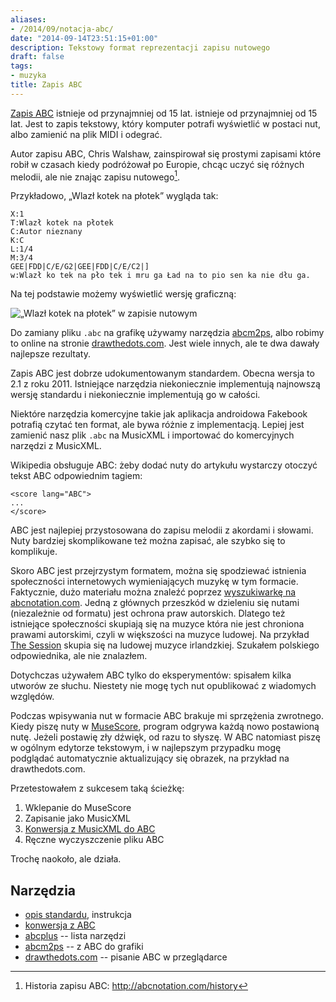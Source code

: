 ```yaml
---
aliases:
- /2014/09/notacja-abc/
date: "2014-09-14T23:51:15+01:00"
description: Tekstowy format reprezentacji zapisu nutowego
draft: false
tags:
- muzyka
title: Zapis ABC
---
```


[Zapis ABC][] istnieje od przynajmniej od 15 lat.  istnieje od przynajmniej od
15 lat.  Jest to zapis tekstowy, który komputer potrafi wyświetlić w postaci
nut, albo zamienić na plik MIDI i odegrać.

Autor zapisu ABC, Chris Walshaw, zainspirował się prostymi zapisami które robił
w czasach kiedy podróżował po Europie, chcąc uczyć się różnych melodii, ale nie
znając zapisu nutowego[^historiaabc].

[^historiaabc]: Historia zapisu ABC: http://abcnotation.com/history

<!--more-->

Przykładowo, „Wlazł kotek na płotek” wygląda tak:

    X:1
    T:Wlazł kotek na płotek
    C:Autor nieznany
    K:C
    L:1/4
    M:3/4
    GEE|FDD|C/E/G2|GEE|FDD|C/E/C2|]
    w:Wlazł ko tek na pło tek i mru ga Ład na to pio sen ka nie dłu ga.

Na tej podstawie możemy wyświetlić wersję graficzną:

![„Wlazł kotek na płotek” w zapisie nutowym](/2014/09/zapis-abc/wlazl-kotek-na-plotek.png)

Do zamiany pliku `.abc` na grafikę używamy narzędzia [abcm2ps][], albo robimy to
online na stronie [drawthedots.com](http://www.drawthedots.com). Jest wiele
innych, ale te dwa dawały najlepsze rezultaty.

Zapis ABC jest dobrze udokumentowanym standardem.  Obecna wersja to 2.1 z
roku&nbsp;2011.  Istniejące narzędzia niekoniecznie implementują najnowszą
wersję standardu i niekoniecznie implementują go w całości.

Niektóre narzędzia komercyjne takie jak aplikacja androidowa Fakebook potrafią
czytać ten format, ale bywa różnie z implementacją. Lepiej jest zamienić nasz
plik `.abc` na MusicXML i importować do komercyjnych narzędzi z MusicXML.

Wikipedia obsługuje ABC: żeby dodać nuty do artykułu wystarczy otoczyć tekst ABC
odpowiednim tagiem:

```
<score lang="ABC">
...
</score>
```

ABC jest najlepiej przystosowana do zapisu melodii z akordami i słowami.  Nuty
bardziej skomplikowane też można zapisać, ale szybko się to komplikuje.

Skoro ABC jest przejrzystym formatem, można się spodziewać istnienia
społeczności internetowych wymieniających muzykę w tym formacie. Faktycznie,
dużo materiału można znaleźć poprzez [wyszukiwarkę na
abcnotation.com](http://abcnotation.com/search). Jedną z głównych przeszkód
w dzieleniu się nutami (niezależnie od formatu) jest ochrona praw autorskich.
Dlatego też istniejące społeczności skupiają się na muzyce która nie jest
chroniona prawami autorskimi, czyli w większości na muzyce ludowej. Na przykład
[The Session](http://thesession.org) skupia się na ludowej muzyce irlandzkiej.
Szukałem polskiego odpowiednika, ale nie znalazłem.

Dotychczas używałem ABC tylko do eksperymentów: spisałem kilka utworów ze
słuchu. Niestety nie mogę tych nut opublikować z wiadomych względów.

Podczas wpisywania nut w formacie ABC brakuje mi sprzężenia zwrotnego. Kiedy
piszę nuty w [MuseScore](http://musescore.org/), program odgrywa każdą nowo
postawioną nutę. Jeżeli postawię zły dźwięk, od razu to słyszę. W ABC natomiast
piszę w ogólnym edytorze tekstowym, i w najlepszym przypadku mogę podglądać
automatycznie aktualizujący się obrazek, na przykład na drawthedots.com.

Przetestowałem z sukcesem taką ścieżkę:

1. Wklepanie do MuseScore
1. Zapisanie jako MusicXML
1. [Konwersja z MusicXML do ABC](http://wim.vree.org/svgParse/xml2abc.html)
1. Ręczne wyczyszczenie pliku ABC

Trochę naokoło, ale działa.

## Narzędzia

* [opis standardu](http://abcnotation.com/wiki/abc:standard:v2.1), instrukcja
* [konwersja z ABC](http://abc2xml.appspot.com/)
* [abcplus](http://abcplus.sourceforge.net/) -- lista narzędzi
* [abcm2ps][] -- z ABC do grafiki
* [drawthedots.com](http://www.drawthedots.com) -- pisanie ABC w przeglądarce

[Zapis ABC]: http://abcnotation.com/ "ABC Notation"
[abcm2ps]: http://moinejf.free.fr/ "ABC → obrazek"
